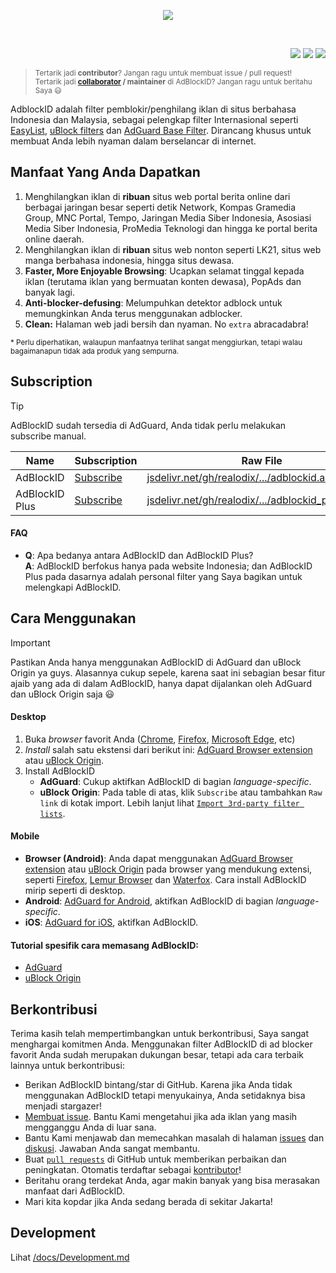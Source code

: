 <p align="center"><img src="https://i.imgur.com/iQB1Uti.jpg" /></p>
<br />

<p align="right">
<a href="https://github.com/realodix/AdBlockID/commits/main"><img src="https://img.shields.io/github/commit-activity/m/realodix/AdBlockID?label=Commits&style=flat-square"></a>
<a href="https://github.com/realodix/AdBlockID/issues?q=is%3Aissue+is%3Aclosed"><img src="https://img.shields.io/github/issues-closed/realodix/AdBlockID?label=Issues&style=flat-square"></a>
<a href="https://www.jsdelivr.com/package/gh/realodix/AdBlockID"><img src="https://data.jsdelivr.com/v1/package/gh/realodix/AdBlockID/badge"></a>
</p>

> <sup>Tertarik jadi **contributor**? Jangan ragu untuk membuat issue / pull request!
> <br>
> Tertarik jadi **[collaborator](https://help.github.com/en/github/setting-up-and-managing-your-github-user-account/permission-levels-for-a-user-account-repository#collaborator-access-on-a-repository-owned-by-a-user-account) / maintainer** di AdBlockID? Jangan ragu untuk beritahu Saya 😃</sup>

AdblockID adalah filter pemblokir/penghilang iklan di situs berbahasa Indonesia dan Malaysia, sebagai pelengkap filter Internasional seperti [EasyList](https://github.com/easylist/easylist), [uBlock filters](https://github.com/uBlockOrigin/uAssets) dan [AdGuard Base Filter](https://github.com/AdguardTeam/AdguardFilters). Dirancang khusus untuk membuat Anda lebih nyaman dalam berselancar di internet.

## Manfaat Yang Anda Dapatkan
1. Menghilangkan iklan di **ribuan** situs web portal berita online dari berbagai jaringan besar seperti detik Network, Kompas Gramedia Group, MNC Portal, Tempo, Jaringan Media Siber Indonesia, Asosiasi Media Siber Indonesia, ProMedia Teknologi dan hingga ke portal berita online daerah.
2. Menghilangkan iklan di **ribuan** situs web nonton seperti LK21, situs web manga berbahasa indonesia, hingga situs dewasa.
3. **Faster, More Enjoyable Browsing**: Ucapkan selamat tinggal kepada iklan (terutama iklan yang bermuatan konten dewasa), PopAds dan banyak lagi.
4. **Anti-blocker-defusing**: Melumpuhkan detektor adblock untuk memungkinkan Anda terus menggunakan adblocker.
5. **Clean:** Halaman web jadi bersih dan nyaman. No `extra` abracadabra!

<sup>* Perlu diperhatikan, walaupun manfaatnya terlihat sangat menggiurkan, tetapi walau bagaimanapun tidak ada produk yang sempurna.</sup>


## Subscription

> [!TIP]
> AdBlockID sudah tersedia di AdGuard, Anda tidak perlu melakukan subscribe manual.

| Name           | Subscription | Raw File | Description |
| -------------- | --------- | -------- | ----------- |
| AdBlockID      | [Subscribe][ABID_Subs] | [jsdelivr.net/gh/realodix/.../adblockid.adfl.txt][ABID_Raw] | Main filter |
| AdBlockID Plus | [Subscribe][ABID-Plus_Subs] | [jsdelivr.net/gh/realodix/.../adblockid_plus.adfl.txt][ABID-Plus_Raw] | Extension |

[ABID_Subs]: https://subscribe.adblockplus.org/?location=https://cdn.jsdelivr.net/gh/realodix/AdBlockID@master/dist/adblockid.adfl.txt&title=AdBlockID
[ABID_Raw]: https://cdn.jsdelivr.net/gh/realodix/AdBlockID@master/dist/adblockid.adfl.txt
[ABID-Plus_Subs]: https://subscribe.adblockplus.org/?location=https://cdn.jsdelivr.net/gh/realodix/AdBlockID@master/dist/adblockid_plus.adfl.txt&title=AdBlockID%20Plus
[ABID-Plus_Raw]: https://cdn.jsdelivr.net/gh/realodix/AdBlockID@master/dist/adblockid_plus.adfl.txt

<!-- #### Developer

> ⚠️ Link `adblockid.pages.dev` dapat berisi filter yang masih dalam tahap uji coba dan mungkin dapat merusak di sebagian situs. Pastikan Anda sadar dengan peringatan ini saat menggunakannya.

| Name           | Subscription | Raw File | Description |
| -------------- | --------- | -------- | ----------- |
| AdBlockID      | [Subscribe][ABID_Subs_cf] | [adblockid.pages.dev/adblockid.adfl.txt][ABID_Raw_cf] | Main filter |
| AdBlockID Plus | [Subscribe][ABID-Plus_Subs_cf] | [adblockid.pages.dev/adblockid_plus.adfl.txt][ABID-Plus_Raw_cf] | Extension | -->

[ABID_Subs_cf]: https://subscribe.adblockplus.org/?location=https://adblockid.pages.dev/adblockid.adfl.txt&title=AdBlockID
[ABID_Raw_cf]: https://adblockid.pages.dev/adblockid.adfl.txt
[ABID-Plus_Subs_cf]: https://subscribe.adblockplus.org/?location=https://adblockid.pages.dev/adblockid_plus.adfl.txt&title=AdBlockID%20Plus
[ABID-Plus_Raw_cf]: https://adblockid.pages.dev/adblockid_plus.adfl.txt


#### FAQ
- **Q**: Apa bedanya antara AdBlockID dan AdBlockID Plus? <br>
  **A**: AdBlockID berfokus hanya pada website Indonesia; dan AdBlockID Plus pada dasarnya adalah personal filter yang Saya bagikan untuk melengkapi AdBlockID.


## Cara Menggunakan

> [!IMPORTANT]
> Pastikan Anda hanya menggunakan AdBlockID di AdGuard dan uBlock Origin ya guys. Alasannya cukup sepele, karena saat ini sebagian besar fitur ajaib yang ada di dalam AdBlockID, hanya dapat dijalankan oleh AdGuard dan uBlock Origin saja 😃

#### Desktop
1. Buka *browser* favorit Anda ([Chrome](https://www.google.com/chrome/), [Firefox](https://www.mozilla.org/firefox/), [Microsoft Edge](https://www.microsoft.com/edge), etc)
2. *Install* salah satu ekstensi dari berikut ini: [AdGuard Browser extension](https://adguard.com/en/adguard-browser-extension/overview.html) atau [uBlock Origin](https://github.com/gorhill/uBlock#installation).
3. Install AdBlockID
   - **AdGuard**: Cukup aktifkan AdBlockID di bagian *language-specific*.
   - **uBlock Origin**: Pada table di atas, klik `Subscribe` atau tambahkan `Raw link` di kotak import. Lebih lanjut lihat [`Import 3rd-party filter lists`](https://github.com/gorhill/uBlock/wiki/Filter-lists-from-around-the-web#import-3rd-party-filter-lists).

#### Mobile
- **Browser (Android)**: Anda dapat menggunakan [AdGuard Browser extension](https://adguard.com/en/adguard-browser-extension/overview.html) atau [uBlock Origin](https://github.com/gorhill/uBlock) pada browser yang mendukung extensi, seperti [Firefox](https://play.google.com/store/apps/details?id=org.mozilla.firefox), [Lemur Browser](https://play.google.com/store/apps/details?id=com.lemurbrowser.exts) dan [Waterfox](https://play.google.com/store/apps/details?id=net.waterfox.android.release). Cara install AdBlockID mirip seperti di desktop.
- **Android**: [AdGuard for Android](https://adguard.com/en/adguard-android/overview.html), aktifkan AdBlockID di bagian *language-specific*.
- **iOS**: [AdGuard for iOS](https://adguard.com/en/adguard-ios/overview.html), aktifkan AdBlockID.

#### Tutorial spesifik cara memasang AdBlockID:
- [AdGuard](/docs/Adguard.md)
- [uBlock Origin](/docs/uBlock_Origin.md)


## Berkontribusi
Terima kasih telah mempertimbangkan untuk berkontribusi, Saya sangat menghargai komitmen Anda. Menggunakan filter AdBlockID di ad blocker favorit Anda sudah merupakan dukungan besar, tetapi ada cara terbaik lainnya untuk berkontribusi:

- Berikan AdBlockID bintang/star di GitHub. Karena jika Anda tidak menggunakan AdBlockID tetapi menyukainya, Anda setidaknya bisa menjadi stargazer!
- [Membuat issue][GHIssuesNew]. Bantu Kami mengetahui jika ada iklan yang masih mengganggu Anda di luar sana.
- Bantu Kami menjawab dan memecahkan masalah di halaman [issues][GHIssuesPage] dan [diskusi][GHDiscussionsPage]. Jawaban Anda sangat membantu.
- Buat [`pull requests`][GHGlossaryPullReq] di GitHub untuk memberikan perbaikan dan peningkatan. Otomatis terdaftar sebagai [kontributor][GHContributorsPage]!
- Beritahu orang terdekat Anda, agar makin banyak yang bisa merasakan manfaat dari AdBlockID.
- Mari kita kopdar jika Anda sedang berada di sekitar Jakarta!

[GHIssuesNew]: https://github.com/realodix/AdBlockID/issues/new/choose
[GHIssuesPage]: https://github.com/realodix/AdBlockID/issues
[GHDiscussionsPage]: https://github.com/realodix/AdBlockID/discussions
[GHContributorsPage]: https://github.com/realodix/AdBlockID/graphs/contributors
[GHGlossaryPullReq]: https://docs.github.com/en/get-started/quickstart/github-glossary#pull-request


## Development
Lihat [/docs/Development.md](/docs/Development.md)
